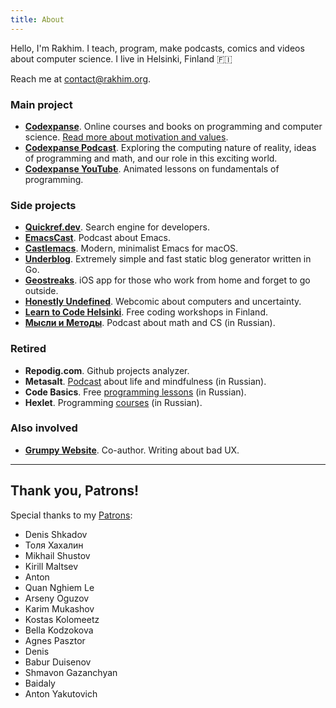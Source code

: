 ```yaml
---
title: About
---
```


Hello, I'm Rakhim. I teach, program, make podcasts, comics and videos about computer science. I live in Helsinki, Finland 🇫🇮

Reach me at [contact@rakhim.org](mailto:contact@rakhim.org).

### Main project

- __[Codexpanse](https://codexpanse.com)__. Online courses and books on programming and computer science. [Read more about motivation and values](https://blog.codexpanse.com/why-codexpanse/).
- __[Codexpanse Podcast](https://podcast.codexpanse.com/)__. Exploring the computing nature of reality, ideas of programming and math, and our role in this exciting world.
- __[Codexpanse YouTube](https://www.youtube.com/codexpanse)__. Animated lessons on fundamentals of programming.

### Side projects
- __[Quickref.dev](https://quickref.dev)__. Search engine for developers.
- __[EmacsCast](http://emacscast.rakhim.org/)__. Podcast about Emacs.
- __[Castlemacs](https://github.com/freetonik/castlemacs)__. Modern, minimalist Emacs for macOS.
- __[Underblog](https://github.com/freetonik/underblog/)__. Extremely simple and fast static blog generator written in Go.
- __[Geostreaks](https://apps.apple.com/us/app/geostreaks/id1482655198)__. iOS app for those who work from home and forget to go outside.
- __[Honestly Undefined](/honestly-undefined/)__. Webcomic about computers and uncertainty.
- __[Learn to Code Helsinki](https://www.meetup.com/Learn-To-Code-Helsinki/)__. Free coding workshops in Finland.
- __[Мысли и Методы](https://soundcloud.com/mimpod)__. Podcast about math and CS (in Russian).

### Retired
- __Repodig.com__. Github projects analyzer.
- __Metasalt__. [Podcast](https://metasalt.pinecast.co/) about life and mindfulness (in Russian).
- __Code Basics__. Free [programming lessons](https://code-basics.ru) (in Russian).
- __Hexlet__. Programming [courses](https://ru.hexlet.io) (in Russian).

### Also involved
- __[Grumpy Website](http://grumpy.website/)__. Co-author. Writing about bad UX.

<hr>

## Thank you, Patrons!

Special thanks to my [Patrons](https://www.patreon.com/rakhim "support Rakhim on Patreon"):

- Denis Shkadov
- Толя Хахалин
- Mikhail Shustov
- Kirill Maltsev
- Anton
- Quan Nghiem Le
- Arseny Oguzov
- Karim Mukashov
- Kostas Kolomeetz
- Bella Kodzokova
- Agnes Pasztor
- Denis
- Babur Duisenov
- Shmavon Gazanchyan
- Baidaly
- Anton Yakutovich

